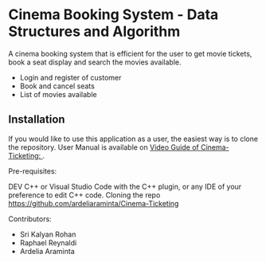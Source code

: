 # Cinema Booking System - Data Structures and Algorithm 

A cinema booking system that is efficient for the user to get movie tickets, book a seat display and search the movies available. 

- Login and register of customer 
- Book and cancel seats
- List of movies available 
  

## Installation 

If you would like to use this application as a user, the easiest way is to clone the repository. 
User Manual is available on [Video Guide of Cinema-Ticketing: ]().

Pre-requisites:

DEV C++ or Visual Studio Code with the C++ plugin, or any IDE of your preference to edit C++ code.
Cloning the repo https://github.com/ardeliaraminta/Cinema-Ticketing

Contributors:
- Sri Kalyan Rohan
- Raphael Reynaldi
- Ardelia Araminta 
